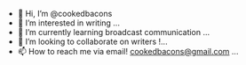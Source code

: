 - 👋 Hi, I’m @cookedbacons
- 👀 I’m interested in writing ...
- 🌱 I’m currently learning broadcast communication ...
- 💞️ I’m looking to collaborate on writers !...
- 📫 How to reach me via email! cookedbacons@gmail.com ...

<!---
cookedbacons/cookedbacons is a ✨ special ✨ repository because its `README.md` (this file) appears on your GitHub profile.
You can click the Preview link to take a look at your changes.
--->
